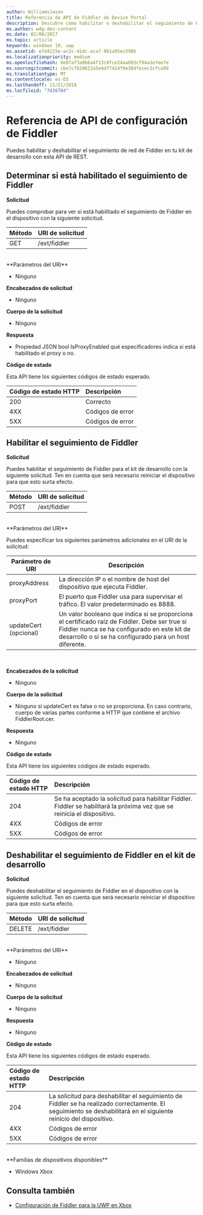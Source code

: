 ```yaml
---
author: WilliamsJason
title: Referencia de API de Fiddler de Device Portal
description: Descubre cómo habilitar o deshabilitar el seguimiento de Fiddler mediante programación.
ms.author: wdg-dev-content
ms.date: 02/08/2017
ms.topic: article
keywords: windows 10, uwp
ms.assetid: e7d4225e-ac2c-41dc-aca7-9b1a95ec590b
ms.localizationpriority: medium
ms.openlocfilehash: 8e0faf3a0b6a4f13c0fce24aa093cf94a1e7ee7e
ms.sourcegitcommit: cbe7cf620622a5e4df7414f9e38dfecec1cfca99
ms.translationtype: MT
ms.contentlocale: es-ES
ms.lasthandoff: 11/21/2018
ms.locfileid: "7436784"
---
```

# <a name="fiddler-settings-api-reference"></a>Referencia de API de configuración de Fiddler   
Puedes habilitar y deshabilitar el seguimiento de red de Fiddler en tu kit de desarrollo con esta API de REST.

## <a name="determine-if-fiddler-tracing-is-enabled"></a>Determinar si está habilitado el seguimiento de Fiddler

**Solicitud**

Puedes comprobar para ver si está habilitado el seguimiento de Fiddler en el dispositivo con la siguiente solicitud.

Método      | URI de solicitud
:------     | :-----
GET | /ext/fiddler
<br />
**Parámetros del URI**

- Ninguno

**Encabezados de solicitud**

- Ninguno

**Cuerpo de la solicitud**   

- Ninguno

**Respuesta**   

- Propiedad JSON bool IsProxyEnabled qué especificadores indica si está habilitado el proxy o no.

**Código de estado**

Esta API tiene los siguientes códigos de estado esperado.

Código de estado HTTP      | Descripción
:------     | :-----
200 | Correcto
4XX | Códigos de error
5XX | Códigos de error

## <a name="enable-fiddler-tracing"></a>Habilitar el seguimiento de Fiddler

**Solicitud**

Puedes habilitar el seguimiento de Fiddler para el kit de desarrollo con la siguiente solicitud.  Ten en cuenta que será necesario reiniciar el dispositivo para que esto surta efecto.

Método      | URI de solicitud
:------     | :-----
POST | /ext/fiddler
<br />
**Parámetros del URI**

Puedes especificar los siguientes parámetros adicionales en el URI de la solicitud:

| Parámetro de URI      | Descripción     | 
| ------------------ |-----------------|
| proxyAddress       | La dirección IP o el nombre de host del dispositivo que ejecuta Fiddler. |
| proxyPort          | El puerto que Fiddler usa para supervisar el tráfico. El valor predeterminado es 8888. |
| updateCert (opcional)| Un valor booleano que indica si se proporciona el certificado raíz de Fiddler. Debe ser true si Fiddler nunca se ha configurado en este kit de desarrollo o si se ha configurado para un host diferente.  |
<br>

**Encabezados de la solicitud**

- Ninguno

**Cuerpo de la solicitud**

- Ninguno si updateCert es false o no se proporciona. En caso contrario, cuerpo de varias partes conforme a HTTP que contiene el archivo FiddlerRoot.cer.

**Respuesta**   

- Ninguno  

**Código de estado**

Esta API tiene los siguientes códigos de estado esperado.

Código de estado HTTP      | Descripción
:------     | :-----
204 | Se ha aceptado la solicitud para habilitar Fiddler. Fiddler se habilitará la próxima vez que se reinicia el dispositivo.
4XX | Códigos de error
5XX | Códigos de error

## <a name="disable-fiddler-tracing-on-the-devkit"></a>Deshabilitar el seguimiento de Fiddler en el kit de desarrollo

**Solicitud**

Puedes deshabilitar el seguimiento de Fiddler en el dispositivo con la siguiente solicitud. Ten en cuenta que será necesario reiniciar el dispositivo para que esto surta efecto.

Método      | URI de solicitud
:------     | :-----
DELETE | /ext/fiddler
<br />
**Parámetros del URI**

- Ninguno

**Encabezados de solicitud**

- Ninguno

**Cuerpo de la solicitud**   

- Ninguno

**Respuesta**   

- Ninguno 

**Código de estado**

Esta API tiene los siguientes códigos de estado esperado.

Código de estado HTTP      | Descripción
:------     | :-----
204 | La solicitud para deshabilitar el seguimiento de Fiddler se ha realizado correctamente. El seguimiento se deshabilitará en el siguiente reinicio del dispositivo.
4XX | Códigos de error
5XX | Códigos de error

<br />
**Familias de dispositivos disponibles**

* Windows Xbox

## <a name="see-also"></a>Consulta también
- [Configuración de Fiddler para la UWP en Xbox](uwp-fiddler.md)

